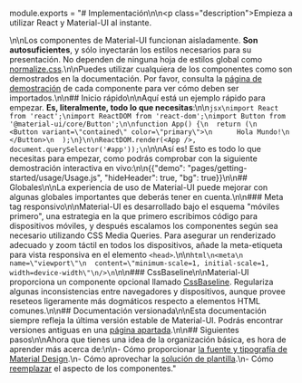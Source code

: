 module.exports = "# Implementación\n\n<p class=\"description\">Empieza a utilizar React y Material-UI al instante.</p>\n\nLos componentes de Material-UI funcionan aisladamente. **Son autosuficientes**, y sólo inyectarán los estilos necesarios para su presentación. No dependen de ninguna hoja de estilos global como [normalize.css](https://github.com/necolas/normalize.css/).\n\nPuedes utilizar cualquiera de los componentes como son demostrados en la documentación. Por favor, consulta la [página de demostración](/components/buttons/) de cada componente para ver cómo deben ser importados.\n\n## Inicio rápido\n\nAquí está un ejemplo rápido para empezar. **Es, literalmente, todo lo que necesitas**:\n\n```jsx\nimport React from 'react';\nimport ReactDOM from 'react-dom';\nimport Button from '@material-ui/core/Button';\n\nfunction App() {\n  return (\n    <Button variant=\"contained\" color=\"primary\">\n      Hola Mundo!\n    </Button>\n  );\n}\n\nReactDOM.render(<App />, document.querySelector('#app'));\n```\n\nAsí es! Esto es todo lo que necesitas para empezar, como podrás comprobar con la siguiente demostración interactiva en vivo:\n\n{{\"demo\": \"pages/getting-started/usage/Usage.js\", \"hideHeader\": true, \"bg\": true}}\n\n## Globales\n\nLa experiencia de uso de Material-UI puede mejorar con algunas globales importantes que deberás tener en cuenta.\n\n### Meta tag responsivo\n\nMaterial-UI es desarrollado bajo el esquema \"móviles primero\", una estrategia en la que primero escribimos código para dispositivos móviles, y después escalamos los componentes según sea necesario utilizando CSS Media Queries. Para asegurar un renderizado adecuado y zoom táctil en todos los dispositivos, añade la meta-etiqueta para vista responsiva en el elemento `<head>`.\n\n```html\n<meta\n  name=\"viewport\"\n  content=\"minimum-scale=1, initial-scale=1, width=device-width\"\n/>\n```\n\n### CssBaseline\n\nMaterial-UI proporciona un componente opcional llamado [CssBaseline](/components/css-baseline/). Regulariza algunas inconsistencias entre navegadores y dispositivos, aunque provee reseteos ligeramente más dogmáticos respecto a elementos HTML comunes.\n\n## Documentación versionada\n\nEsta documentación siempre refleja la última versión estable de Material-UI. Podrás encontrar versiones antiguas en una [página apartada](https://material-ui.com/versions/).\n\n## Siguientes pasos\n\nAhora que tienes una idea de la organización básica, es hora de aprender más acerca de:\n\n- Cómo proporcionar [la fuente y tipografía de Material Design](/components/typography/).\n- Cómo aprovechar la [solución de plantilla](/customization/theming/).\n- Cómo [reemplazar](/customization/components/) el aspecto de los componentes."